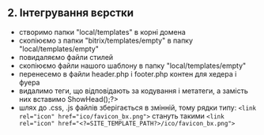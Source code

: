 ## 2. Інтегрування вєрстки
- створимо папки "local/templates" в корні домена
- скопіюємо з папки "bitrix/templates/empty" в папку "local/templates/empty"
- повидаляємо файли стилей
- скопіюємо файли нашого шаблону в папку "local/templates/empty"
- перенесемо в файли header.php і footer.php контен для хедера і фуера
- видалимо теги, що відповідають за кодування і метатеги, а замість них вставимо  <?$APPLICATION->ShowHead();?>
- шлях до .css, .js файлів зберігається в змінній, тому рядки типу:
  `<link rel="icon" href="ico/favicon_bx.png">`
  стануть такими
  `<link rel="icon" href="<?=SITE_TEMPLATE_PATH?>/ico/favicon_bx.png">` 
